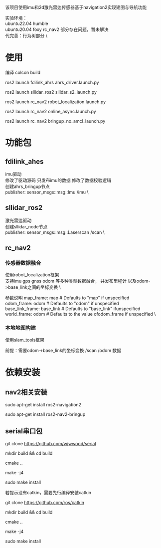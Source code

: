 该项目使用imu和2d激光雷达传感器基于navigation2实现建图与导航功能

实验环境： \
ubuntu22.04 humble \
ubuntu20.04 foxy rc_nav2 部分存在问题，暂未解决 \
代完善：行为树部分 \

# 使用
编译
colcon build

ros2 launch fdilink_ahrs ahrs_driver.launch.py

ros2 launch sllidar_ros2 sllidar_s2_launch.py

ros2 launch rc_nav2 robot_localization.launch.py

ros2 launch rc_nav2 online_async.launch.py

ros2 launch rc_nav2 bringup_no_amcl_launch.py

# 功能包

## fdilink_ahes
imu驱动 \
修改了驱动源码 只发布imu的数据 修改了数据校验逻辑 \
创建ahrs_bringup节点 \
publisher: sensor_msgs::msg::Imu   /imu \

## sllidar_ros2
激光雷达驱动 \
创建sllidar_node节点 \
publisher: sensor_msgs::msg::Laserscan /scan \

## rc_nav2
### 传感器数据融合 
使用robot_localization框架 \
支持imu gps gnss odom 等多种类型数据融合， 并发布里程计 以及odom->base_link之间的坐标变换 \

参数说明
        map_frame: map              # Defaults to "map" if unspecified \
        odom_frame: odom            # Defaults to "odom" if unspecified \
        base_link_frame: base_link  # Defaults to "base_link" ifunspecified \
        world_frame: odom           # Defaults to the value ofodom_frame if unspecified \

### 本地地图构建
使用slam_tools框架

前提：需要odom->base_link的坐标变换 /scan /odom 数据


# 依赖安装
## nav2相关安装
sudo apt-get install ros2-navigation2

sudo apt-get install ros2-nav2-bringup

## serial串口包

git clone https://github.com/wjwwood/serial

mkdir build && cd build

cmake ..

make -j4

sudo make install

若提示没有catkin，需要先行编译安装catkin

git clone https://github.com/ros/catkin

mkdir build && cd build

cmake ..

make -j4

sudo make install 
